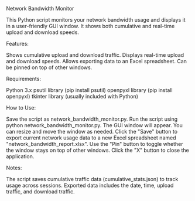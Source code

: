 Network Bandwidth Monitor

This Python script monitors your network bandwidth usage and displays it in a user-friendly GUI window. It shows both cumulative and real-time upload and download speeds.

Features:

Shows cumulative upload and download traffic.
Displays real-time upload and download speeds.
Allows exporting data to an Excel spreadsheet.
Can be pinned on top of other windows.

Requirements:

Python 3.x
psutil library (pip install psutil)
openpyxl library (pip install openpyxl)
tkinter library (usually included with Python)

How to Use:

Save the script as network_bandwidth_monitor.py.
Run the script using python network_bandwidth_monitor.py.
The GUI window will appear. You can resize and move the window as needed.
Click the "Save" button to export current network usage data to a new Excel spreadsheet named "network_bandwidth_report.xlsx".
Use the "Pin" button to toggle whether the window stays on top of other windows.
Click the "X" button to close the application.

Notes:

The script saves cumulative traffic data (cumulative_stats.json) to track usage across sessions.
Exported data includes the date, time, upload traffic, and download traffic.
